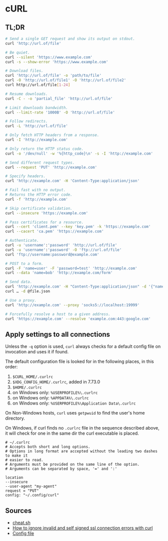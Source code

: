 # cURL

## TL;DR

```sh
# Send a single GET request and show its output on stdout.
curl 'http://url.of/file'

# Be quiet.
curl --silent 'https://www.example.com'
curl -s --show-error 'https://www.example.com'

# Download files.
curl 'http://url.of/file' -o 'path/to/file'
curl -O 'http://url.of/file1' -O 'http://url.of/file2'
curl http://url.of/file[1-24]

# Resume downloads.
curl -C - -o 'partial_file' 'http://url.of/file'

# Limit downloads bandwidth.
curl --limit-rate '1000B' -O 'http://url.of/file'

# Follow redirects.
curl -L 'http://url.of/file'

# Only fetch HTTP headers from a response.
curl -I 'http://example.com'

# Only return the HTTP status code.
curl -o '/dev/null' -w '%{http_code}\n' -s -I 'http://example.com'

# Send different request types.
curl --request 'PUT' 'http://example.com'

# Specify headers.
curl 'http://example.com' -H 'Content-Type:application/json'

# Fail fast with no output.
# Returns the HTTP error code.
curl -f 'http://example.com'

# Skip certificate validation.
curl --insecure 'https://example.com'

# Pass certificates for a resource.
curl --cert 'client.pem' --key 'key.pem' -k 'https://example.com'
curl --cacert 'ca.pem' 'https://example.com'

# Authenticate.
curl -u 'username':'password' 'http://url.of/file'
curl -u 'username':'password' -O 'ftp://url.of/file'
curl 'ftp://username:password@example.com'

# POST to a form.
curl -F 'name=user' -F 'password=test' 'http://example.com'
curl --data 'name=bob' 'http://example.com/form'

# Send data.
curl 'http://example.com' -H "Content-Type:application/json" -d '{"name":"bob"}' -X 'POST'
curl … -d @file.json

# Use a proxy.
curl 'http://example.com' --proxy 'socks5://localhost:19999'

# Forcefully resolve a host to a given address.
curl 'https://example.com' --resolve 'example.com:443:google.com'
```

## Apply settings to all connections

Unless the `-q` option is used, `curl` always checks for a default config file on invocation and uses it if found.

The default configuration file is looked for in the following places, in this order:

1. `$CURL_HOME/.curlrc`
1. `$XDG_CONFIG_HOME/.curlrc`, added in 7.73.0
1. `$HOME/.curlrc`
1. on Windows only: `%USERPROFILE%\.curlrc`
1. on Windows only: `%APPDATA%\.curlrc`
1. on Windows only: `%USERPROFILE%\Application Data\.curlrc`

On Non-Windows hosts, `curl` uses `getpwuid` to find the user's home directory.

On Windows, if curl finds no `.curlrc` file in the sequence described above, it will check for one in the same dir the curl executable is placed.

```text
# ~/.curlrc
# Accepts both short and long options.
# Options in long format are accepted without the leading two dashes to make it
# easier to read.
# Arguments must be provided on the same line of the option.
# Arguments can be separated by space, '=' and ':'

location
--insecure
--user-agent "my-agent"
request = "PUT"
config: "~/.config/curl"
```

## Sources

- [cheat.sh]
- [How to ignore invalid and self signed ssl connection errors with curl]
- [Config file]

[cheat.sh]: https://cheat.sh/curl
[config file]: https://everything.curl.dev/cmdline/configfile
[how to ignore invalid and self signed ssl connection errors with curl]: https://www.cyberciti.biz/faq/how-to-curl-ignore-ssl-certificate-warnings-command-option/
